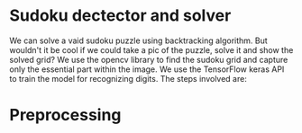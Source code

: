 # Sudoku dectector and solver

We can solve a vaid sudoku puzzle using backtracking algorithm. But wouldn't it be cool if we could take a pic of the puzzle, solve it and show the solved grid?
We use the opencv library to find the sudoku grid and capture only the essential part within the image. We use the TensorFlow keras API to train the model for recognizing digits.
The steps involved are:
# Preprocessing
